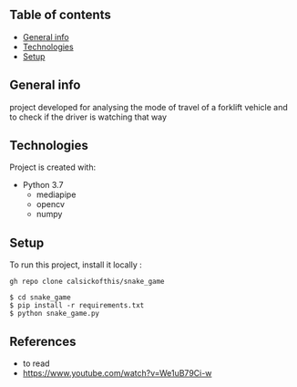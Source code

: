 ## Table of contents
* [General info](#general-info)
* [Technologies](#technologies)
* [Setup](#setup)

## General info
project developed for analysing the mode of travel of a forklift vehicle and to check if the driver is watching that way

## Technologies
Project is created with:
* Python 3.7
	* mediapipe
	* opencv
	* numpy
	
## Setup
To run this project, install it locally :
```
gh repo clone calsickofthis/snake_game
```

```
$ cd snake_game
$ pip install -r requirements.txt
$ python snake_game.py
```


## References
* to read
* https://www.youtube.com/watch?v=We1uB79Ci-w
